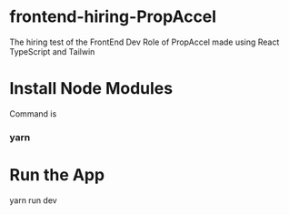 # frontend-hiring-PropAccel
The hiring test of the FrontEnd Dev Role of PropAccel made using React TypeScript and Tailwin



<h1>Install Node Modules</h1>
<p>Command is </p>
<h3>yarn</h3>

<h1>Run the App</h1>
<p>yarn run dev</p>

